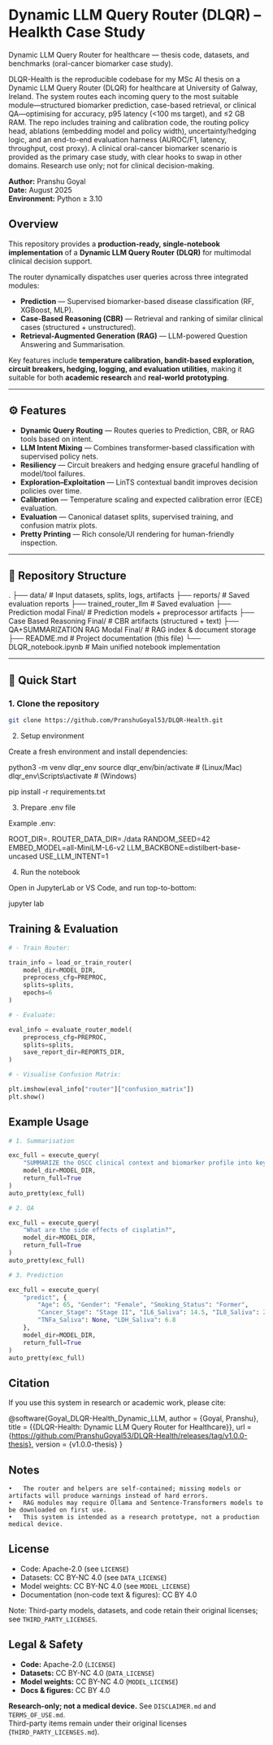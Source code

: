 # Dynamic LLM Query Router (DLQR) – Healkth Case Study

Dynamic LLM Query Router for healthcare — thesis code, datasets, and benchmarks (oral-cancer biomarker case study).

DLQR-Health is the reproducible codebase for my MSc AI thesis on a Dynamic LLM Query Router (DLQR) for healthcare at University of Galway, Ireland. The system routes each incoming query to the most suitable module—structured biomarker prediction, case-based retrieval, or clinical QA—optimising for accuracy, p95 latency (<100 ms target), and ≤2 GB RAM. The repo includes training and calibration code, the routing policy head, ablations (embedding model and policy width), uncertainty/hedging logic, and an end-to-end evaluation harness (AUROC/F1, latency, throughput, cost proxy). A clinical oral-cancer biomarker scenario is provided as the primary case study, with clear hooks to swap in other domains. Research use only; not for clinical decision-making.

**Author:** Pranshu Goyal  
**Date:** August 2025  
**Environment:** Python ≥ 3.10  

## Overview

This repository provides a **production-ready, single-notebook implementation** of a **Dynamic LLM Query Router (DLQR)** for multimodal clinical decision support.  

The router dynamically dispatches user queries across three integrated modules:  

-  **Prediction** — Supervised biomarker-based disease classification (RF, XGBoost, MLP).  
-  **Case-Based Reasoning (CBR)** — Retrieval and ranking of similar clinical cases (structured + unstructured).  
-  **Retrieval-Augmented Generation (RAG)** — LLM-powered Question Answering and Summarisation.  

Key features include **temperature calibration, bandit-based exploration, circuit breakers, hedging, logging, and evaluation utilities**, making it suitable for both **academic research** and **real-world prototyping**.

---

## ⚙️ Features
- **Dynamic Query Routing** — Routes queries to Prediction, CBR, or RAG tools based on intent.  
- **LLM Intent Mixing** — Combines transformer-based classification with supervised policy nets.  
- **Resiliency** — Circuit breakers and hedging ensure graceful handling of model/tool failures.  
- **Exploration–Exploitation** — LinTS contextual bandit improves decision policies over time.  
- **Calibration** — Temperature scaling and expected calibration error (ECE) evaluation.  
- **Evaluation** — Canonical dataset splits, supervised training, and confusion matrix plots.  
- **Pretty Printing** — Rich console/UI rendering for human-friendly inspection.  

---

## 📂 Repository Structure

.
├── data/                               # Input datasets, splits, logs, artifacts
├── reports/                            # Saved evaluation reports
├── trained_router_llm                  # Saved evaluation
├── Prediction modal Final/             # Prediction models + preprocessor artifacts
├── Case Based Reasoning Final/         # CBR artifacts (structured + text)
├── QA+SUMMARIZATION RAG Modal Final/   # RAG index & document storage
├── README.md                           # Project documentation (this file)
└── DLQR_notebook.ipynb                 # Main unified notebook implementation

---

## 🚀 Quick Start

### 1. Clone the repository
```bash
git clone https://github.com/PranshuGoyal53/DLQR-Health.git
```

2. Setup environment

Create a fresh environment and install dependencies:

python3 -m venv dlqr_env
source dlqr_env/bin/activate   # (Linux/Mac)
dlqr_env\Scripts\activate      # (Windows)

pip install -r requirements.txt

3. Prepare .env file

Example .env:

ROOT_DIR=.
ROUTER_DATA_DIR=./data
RANDOM_SEED=42
EMBED_MODEL=all-MiniLM-L6-v2
LLM_BACKBONE=distilbert-base-uncased
USE_LLM_INTENT=1

4. Run the notebook

Open in JupyterLab or VS Code, and run top-to-bottom:

jupyter lab


## Training & Evaluation

```python
# - Train Router:

train_info = load_or_train_router(
    model_dir=MODEL_DIR,
    preprocess_cfg=PREPROC,
    splits=splits,
    epochs=6
)

# - Evaluate:

eval_info = evaluate_router_model(
    preprocess_cfg=PREPROC,
    splits=splits,
    save_report_dir=REPORTS_DIR,
)

# - Visualise Confusion Matrix:

plt.imshow(eval_info["router"]["confusion_matrix"])
plt.show()
```


## Example Usage

```python
# 1. Summarisation

exc_full = execute_query(
    "SUMMARIZE the OSCC clinical context and biomarker profile into key points",
    model_dir=MODEL_DIR,
    return_full=True
)
auto_pretty(exc_full)

# 2. QA

exc_full = execute_query(
    "What are the side effects of cisplatin?",
    model_dir=MODEL_DIR,
    return_full=True
)
auto_pretty(exc_full)

# 3. Prediction

exc_full = execute_query(
    "predict", {
        "Age": 65, "Gender": "Female", "Smoking_Status": "Former",
        "Cancer_Stage": "Stage II", "IL6_Saliva": 14.5, "IL8_Saliva": 21.2,
        "TNFa_Saliva": None, "LDH_Saliva": 6.8
    },
    model_dir=MODEL_DIR,
    return_full=True
)
auto_pretty(exc_full)
```

## Citation

If you use this system in research or academic work, please cite:

@software{Goyal_DLQR-Health_Dynamic_LLM,
    author = {Goyal, Pranshu},
    title = {{DLQR-Health: Dynamic LLM Query Router for Healthcare}},
    url = {https://github.com/PranshuGoyal53/DLQR-Health/releases/tag/v1.0.0-thesis},
    version = {v1.0.0-thesis}
}

## Notes
	•	The router and helpers are self-contained; missing models or artifacts will produce warnings instead of hard errors.
	•	RAG modules may require Ollama and Sentence-Transformers models to be downloaded on first use.
	•	This system is intended as a research prototype, not a production medical device.

## License
- Code: Apache-2.0 (see `LICENSE`)
- Datasets: CC BY-NC 4.0 (see `DATA_LICENSE`)
- Model weights: CC BY-NC 4.0 (see `MODEL_LICENSE`)
- Documentation (non-code text & figures): CC BY 4.0

Note: Third-party models, datasets, and code retain their original licenses; see `THIRD_PARTY_LICENSES`.

## Legal & Safety

- **Code:** Apache-2.0 (`LICENSE`)
- **Datasets:** CC BY-NC 4.0 (`DATA_LICENSE`)
- **Model weights:** CC BY-NC 4.0 (`MODEL_LICENSE`)
- **Docs & figures:** CC BY 4.0

**Research-only; not a medical device.** See `DISCLAIMER.md` and `TERMS_OF_USE.md`.  
Third-party items remain under their original licenses (`THIRD_PARTY_LICENSES.md`).
